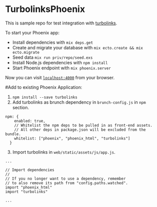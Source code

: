 # TurbolinksPhoenix


This is sample repo for test integration with [turbolinks](https://github.com/turbolinks/turbolinks).



To start your Phoenix app:

  * Install dependencies with `mix deps.get`
  * Create and migrate your database with `mix ecto.create && mix ecto.migrate`
  * Seed data `mix run priv/repo/seed.exs`
  * Install Node.js dependencies with `npm install`
  * Start Phoenix endpoint with `mix phoenix.server`

Now you can visit [`localhost:4000`](http://localhost:4000) from your browser.


#Add to existing Phoenix Application:

1. `npm install --save turbolinks`
2. Add turbolinks as brunch dependency in `brunch-config.js` in `npm` section. 
```  
npm: {
    enabled: true,
    // Whitelist the npm deps to be pulled in as front-end assets.
    // All other deps in package.json will be excluded from the bundle.
    whitelist: ["phoenix", "phoenix_html", "turbolinks"]
  }
```
3. Import turbolinks in `web/static/assets/js/app.js`. 
```
...

// Import dependencies
//
// If you no longer want to use a dependency, remember
// to also remove its path from "config.paths.watched".
import "phoenix_html"
import "turbolinks"

...
```